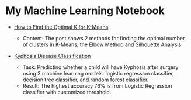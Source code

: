 #  My Machine Learning Notebook

- [How to Find the Optimal K for K-Means](https://github.com/eeliuqin/machine-learning/blob/main/how-to-find-optimal-k-k-means.ipynb)<br/>
    * Content: The post shows 2 methods for finding the optimal number of clusters in K-Means, the Elbow Method and Silhouette Analysis.


- [Kyphosis Disease Classification](https://github.com/eeliuqin/machine-learning/blob/main/kyphosis-disease-classification.ipynb)<br/>
    * Task: Predicting whether a child will have Kyphosis after surgery using 3 machine learning models: logistic regression classifier, decision tree classifier, and random forest classifier.
    * Result: The highest accuracy 76% is from Logistic Regression classifier with customized threshold.
